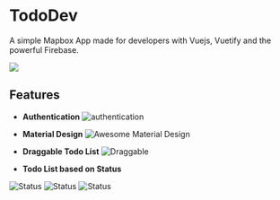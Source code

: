 # TodoDev
A simple Mapbox App made for developers with Vuejs, Vuetify and the powerful Firebase.

![
](https://i.imgur.com/mC2l4YL.png)

## Features
- **Authentication** ![authentication](https://i.imgur.com/xsK9SQK.gif)

- **Material Design** ![Awesome Material Design](https://imgur.com/pyTyEjL.png)

- **Draggable Todo List** ![Draggable](https://imgur.com/6fEmPRB.png)

- **Todo List based on Status**

![Status](https://imgur.com/ytsO3xA.png) ![Status](https://imgur.com/0FNTS3r.png) ![Status]( https://imgur.com/ywX7cnC.png)
